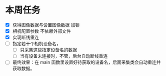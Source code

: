 # 本周任务

* [x] 获得图像数据与设置图像数据 加锁
* [x] 相机配置参数 不依赖外部文件
* [x] 实现断线重连
* [ ] 指定若干个相机设备名，
    * [ ] 只采集这些指定设备名的数据
    * [ ] 当有设备未连接时，不管，后台自动断线重连
* [ ] 最终效果：在 main 函数里设置好待获取的设备名，后面采集类会自动重连并获取数据。
